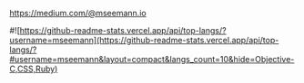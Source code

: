 https://medium.com/@mseemann.io

#![https://github-readme-stats.vercel.app/api/top-langs/?username=mseemann](https://github-readme-stats.vercel.app/api/top-langs/?#username=mseemann&layout=compact&langs_count=10&hide=Objective-C,CSS,Ruby)

